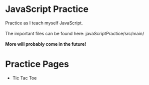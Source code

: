 # JavaScript Practice
Practice as I teach myself JavaScript.
<br><br>
The important files can be found here: javaScriptPractice/src/main/
<br><br>
<b>More will probably come in the future!</b>


<h1>Practice Pages</h1>
<ul>
  <li>Tic Tac Toe</li>
</ul>

